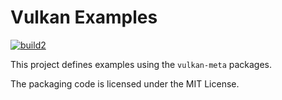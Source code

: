 # Vulkan Examples

[![build2](https://github.com/build2-packaging/vulkan-meta/actions/workflows/build2.yml/badge.svg)](https://github.com/build2-packaging/vulkan-meta/actions/workflows/build2.yml)

This project defines examples using the `vulkan-meta` packages.

The packaging code is licensed under the MIT License.
